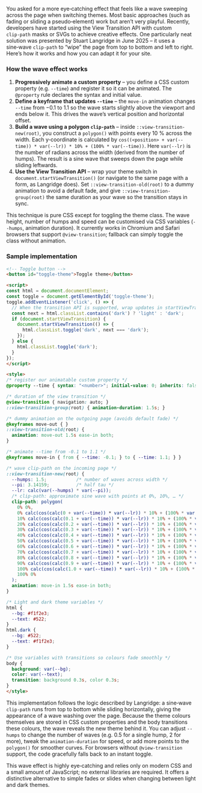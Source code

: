 You asked for a more eye‑catching effect that feels like a wave sweeping across the page when switching themes.  Most basic approaches (such as fading or sliding a pseudo‑element) work but aren’t very playful.  Recently, developers have started using the View Transition API with custom `clip‑path` masks or SVGs to achieve creative effects.  One particularly neat solution was presented by Stuart Langridge in June 2025 – it uses a sine‑wave `clip‑path` to “wipe” the page from top to bottom and left to right.  Here’s how it works and how you can adapt it for your site.

### How the wave effect works

1. **Progressively animate a custom property** – you define a CSS custom property (e.g. `--time`) and register it so it can be animated.  The `@property` rule declares the syntax and initial value.
2. **Define a keyframe that updates `--time`** – the `move-in` animation changes `--time` from −0.1 to 1.1 so the wave starts slightly above the viewport and ends below it.  This drives the wave’s vertical position and horizontal offset.
3. **Build a wave using a polygon `clip-path`** – inside `::view-transition-new(root)`, you construct a `polygon()` with points every 10 % across the width.  Each y‑coordinate is calculated by `cos((<position> + var(--time)) * var(--lr)) * 10% + (100% * var(--time))`.  Here `var(--lr)` is the number of radians across the width (derived from the number of humps).  The result is a sine wave that sweeps down the page while sliding leftwards.
4. **Use the View Transition API** – wrap your theme switch in `document.startViewTransition()` (or navigate to the same page with a form, as Langridge does).  Set `::view-transition-old(root)` to a dummy animation to avoid a default fade, and give `::view-transition-group(root)` the same duration as your wave so the transition stays in sync.

This technique is pure CSS except for toggling the theme class.  The wave height, number of humps and speed can be customised via CSS variables (`--humps`, animation duration).  It currently works in Chromium and Safari browsers that support `@view-transition`; fallback can simply toggle the class without animation.

### Sample implementation

```html
<!-- Toggle button -->
<button id="toggle-theme">Toggle theme</button>

<script>
const html = document.documentElement;
const toggle = document.getElementById('toggle-theme');
toggle.addEventListener('click', () => {
  // When the transition API is supported, wrap updates in startViewTransition.
  const next = html.classList.contains('dark') ? 'light' : 'dark';
  if (document.startViewTransition) {
    document.startViewTransition(() => {
      html.classList.toggle('dark', next === 'dark');
    });
  } else {
    html.classList.toggle('dark');
  }
});
</script>

<style>
/* register our animatable custom property */
@property --time { syntax: "<number>"; initial-value: 0; inherits: false; }

/* duration of the view transition */
@view-transition { navigation: auto; }
::view-transition-group(root) { animation-duration: 1.5s; }

/* dummy animation on the outgoing page (avoids default fade) */
@keyframes move-out { }
::view-transition-old(root) {
  animation: move-out 1.5s ease-in both;
}

/* animate --time from -0.1 to 1.1 */
@keyframes move-in { from { --time: -0.1; } to { --time: 1.1; } }

/* wave clip-path on the incoming page */
::view-transition-new(root) {
  --humps: 1.5;           /* number of waves across width */
  --pi: 3.14159;          /* half tau */
  --lr: calc(var(--humps) * var(--pi));
  /* clip-path: approximate sine wave with points at 0%, 10%, … */
  clip-path: polygon(
    0% 0%,
    0% calc(cos(calc(0 + var(--time)) * var(--lr)) * 10% + (100% * var(--time))),
    10% calc(cos(calc(0.1 + var(--time)) * var(--lr)) * 10% + (100% * var(--time))),
    20% calc(cos(calc(0.2 + var(--time)) * var(--lr)) * 10% + (100% * var(--time))),
    30% calc(cos(calc(0.3 + var(--time)) * var(--lr)) * 10% + (100% * var(--time))),
    40% calc(cos(calc(0.4 + var(--time)) * var(--lr)) * 10% + (100% * var(--time))),
    50% calc(cos(calc(0.5 + var(--time)) * var(--lr)) * 10% + (100% * var(--time))),
    60% calc(cos(calc(0.6 + var(--time)) * var(--lr)) * 10% + (100% * var(--time))),
    70% calc(cos(calc(0.7 + var(--time)) * var(--lr)) * 10% + (100% * var(--time))),
    80% calc(cos(calc(0.8 + var(--time)) * var(--lr)) * 10% + (100% * var(--time))),
    90% calc(cos(calc(0.9 + var(--time)) * var(--lr)) * 10% + (100% * var(--time))),
    100% calc(cos(calc(1.0 + var(--time)) * var(--lr)) * 10% + (100% * var(--time))),
    100% 0%
  );
  animation: move-in 1.5s ease-in both;
}

/* Light and dark theme variables */
html {
  --bg: #f1f2e3;
  --text: #522;
}
html.dark {
  --bg: #522;
  --text: #f1f2e3;
}

/* Use variables with transitions so colours fade smoothly */
body {
  background: var(--bg);
  color: var(--text);
  transition: background 0.3s, color 0.3s;
}
</style>
```

This implementation follows the logic described by Langridge: a sine‑wave `clip‑path` runs from top to bottom while sliding horizontally, giving the appearance of a wave washing over the page.  Because the theme colours themselves are stored in CSS custom properties and the body transitions these colours, the wave reveals the new theme behind it.  You can adjust `--humps` to change the number of waves (e.g. 0.5 for a single hump, 2 for more), tweak the `animation-duration` for speed, or add more points to the `polygon()` for smoother curves.  For browsers without `@view-transition` support, the code gracefully falls back to an instant toggle.

This wave effect is highly eye‑catching and relies only on modern CSS and a small amount of JavaScript; no external libraries are required.  It offers a distinctive alternative to simple fades or slides when changing between light and dark themes.
